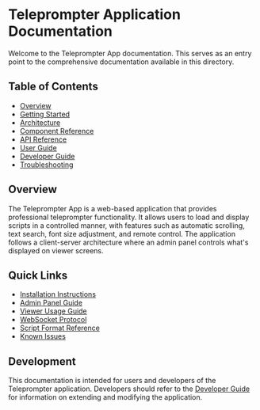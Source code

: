 # Teleprompter Application Documentation

Welcome to the Teleprompter App documentation. This serves as an entry point to the comprehensive documentation available in this directory.

## Table of Contents

- [Overview](./overview.md)
- [Getting Started](./getting-started.md)
- [Architecture](./architecture.md)
- [Component Reference](./components/README.md)
- [API Reference](./api-reference.md)
- [User Guide](./user-guide.md)
- [Developer Guide](./developer-guide.md)
- [Troubleshooting](./troubleshooting.md)

## Overview

The Teleprompter App is a web-based application that provides professional teleprompter functionality. It allows users to load and display scripts in a controlled manner, with features such as automatic scrolling, text search, font size adjustment, and remote control. The application follows a client-server architecture where an admin panel controls what's displayed on viewer screens.

## Quick Links

- [Installation Instructions](./getting-started.md#installation)
- [Admin Panel Guide](./user-guide.md#admin-panel)
- [Viewer Usage Guide](./user-guide.md#viewer-page)
- [WebSocket Protocol](./architecture.md#websocket-protocol)
- [Script Format Reference](./user-guide.md#script-formats)
- [Known Issues](./troubleshooting.md#known-issues)

## Development

This documentation is intended for users and developers of the Teleprompter application. Developers should refer to the [Developer Guide](./developer-guide.md) for information on extending and modifying the application.
